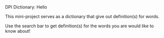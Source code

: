 DPI Dictionary: Hello

This mini-project serves as a dictionary that give out definition(s) for words.

Use the search bar to get definition(s) for the words you are would like to know about! 
